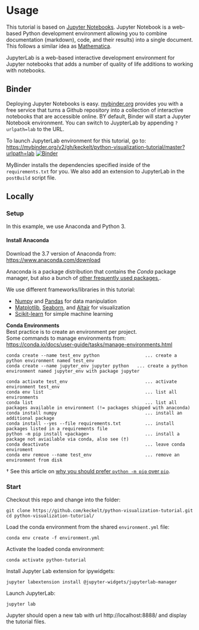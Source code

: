 # Usage
 
This tutorial is based on [Jupyter Notebooks](http://jupyter.org/). Jupyter Notebook is a web-based Python development environment allowing you to combine documentation (markdown), code, and their results) into a single document. This follows a similar idea as [Mathematica](http://www.wolfram.com/mathematica/).

JupyterLab is a web-based interactive development environment for Jupyter notebooks that adds a number of quality of life additions to working with notebooks.

## Binder
Deploying Jupyter Notebooks is easy. [mybinder.org](http://mybinder.org) provides you with a free service that turns a Github repository into a collection of interactive notebooks that are accessible online.
BY default, Binder will start a Jupyter Notebook environment. You can switch to JuypterLab by appending `?urlpath=lab` to the URL.

To launch JupyterLab environment for this tutorial, go to: https://mybinder.org/v2/gh/keckelt/python-visualization-tutorial/master?urlpath=lab
[![Binder](https://mybinder.org/badge_logo.svg)](https://mybinder.org/v2/gh/keckelt/python-visualization-tutorial/master?urlpath=lab)

MyBinder installs the dependencies specified inside of the `requirements.txt` for you. We also add an extension to JupyterLab in the `postBuild` script file.


## Locally
### Setup
In this example, we use Anaconda and Python 3. 

#### Install Anaconda
Download the 3.7 version of Anaconda from: https://www.anaconda.com/download

Anaconda is a package distribution that contains the *Conda* package manager, but also a bunch of [other frequently used packages](https://docs.anaconda.com/anaconda/packages/pkg-docs/),.

We use different frameworks/libraries in this tutorial:
 * [Numpy](http://www.numpy.org/) and [Pandas](http://pandas.pydata.org/) for data manipulation
 * [Matplotlib](http://matplotlib.org/), [Seaborn](http://stanford.edu/~mwaskom/software/seaborn/), and [Altair](https://altair-viz.github.io/) for visualization
 * [Scikit-learn](http://scikit-learn.org) for simple machine learning

**Conda Environments**  
Best practice is to create an environment per project.  
Some commands to manage environments from: https://conda.io/docs/user-guide/tasks/manage-environments.html
```
conda create --name test_env python                 ... create a python environment named test_env
conda create --name jupyter_env jupyter python   ... create a python environment named jupyter_env with package jupyter

conda activate test_env                             ... activate environment test_env
conda env list                                      ... list all environments
conda list                                          ... list all packages available in environment (!= packages shipped with anaconda)
conda install numpy                                 ... install an additional package
conda install --yes --file requirements.txt         ... install packages listed in a requirements file
python -m pip install <package>                     ... install a package not aviailable via conda, also see (†)
conda deactivate                                    ... leave conda enviroment
conda env remove --name test_env                    ... remove an environment from disk
```

† See this article on [why you should prefer `python -m pip` over `pip`](https://snarky.ca/why-you-should-use-python-m-pip/).

### Start
Checkout this repo and change into the folder:
```
git clone https://github.com/keckelt/python-visualization-tutorial.git
cd python-visualization-tutorial/
```

Load the conda environment from the shared `environment.yml` file:
```
conda env create -f environment.yml
```

Activate the loaded conda environment:
```
conda activate python-tutorial
```

Install Jupyter Lab extension for ipywidgets:
```
jupyter labextension install @jupyter-widgets/jupyterlab-manager
```

Launch JupyterLab:
```
jupyter lab
```
Jupyter should open a new tab with url http://localhost:8888/ and display the tutorial files.
